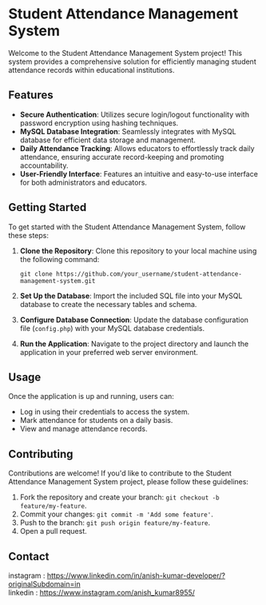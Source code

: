# Student Attendance Management System

Welcome to the Student Attendance Management System project! This system provides a comprehensive solution for efficiently managing student attendance records within educational institutions.

## Features

- **Secure Authentication**: Utilizes secure login/logout functionality with password encryption using hashing techniques.
- **MySQL Database Integration**: Seamlessly integrates with MySQL database for efficient data storage and management.
- **Daily Attendance Tracking**: Allows educators to effortlessly track daily attendance, ensuring accurate record-keeping and promoting accountability.
- **User-Friendly Interface**: Features an intuitive and easy-to-use interface for both administrators and educators.

## Getting Started

To get started with the Student Attendance Management System, follow these steps:

1. **Clone the Repository**: Clone this repository to your local machine using the following command:
   ```
   git clone https://github.com/your_username/student-attendance-management-system.git
   ```

2. **Set Up the Database**: Import the included SQL file into your MySQL database to create the necessary tables and schema.

3. **Configure Database Connection**: Update the database configuration file (`config.php`) with your MySQL database credentials.

4. **Run the Application**: Navigate to the project directory and launch the application in your preferred web server environment.

## Usage

Once the application is up and running, users can:

- Log in using their credentials to access the system.
- Mark attendance for students on a daily basis.
- View and manage attendance records.

## Contributing

Contributions are welcome! If you'd like to contribute to the Student Attendance Management System project, please follow these guidelines:

1. Fork the repository and create your branch: `git checkout -b feature/my-feature`.
2. Commit your changes: `git commit -m 'Add some feature'`.
3. Push to the branch: `git push origin feature/my-feature`.
4. Open a pull request.


## Contact

instagram : https://www.linkedin.com/in/anish-kumar-developer/?originalSubdomain=in <br>
linkedin : https://www.instagram.com/anish_kumar8955/

